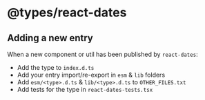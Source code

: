 # @types/react-dates

## Adding a new entry

When a new component or util has been published by `react-dates`:

-   Add the type to `index.d.ts`
-   Add your entry import/re-export in `esm` & `lib` folders
-   Add `esm/<type>.d.ts` & `lib/<type>.d.ts` to `OTHER_FILES.txt`
-   Add tests for the type in `react-dates-tests.tsx`
